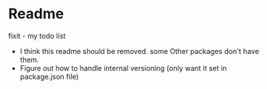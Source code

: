 # Readme

fixit - my todo list
- I think this readme should be removed. some Other packages don't have them.
- Figure out how to handle internal versioning (only want it set in package.json file)

